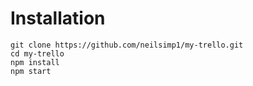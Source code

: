 # Installation

```
git clone https://github.com/neilsimp1/my-trello.git
cd my-trello
npm install
npm start
```
